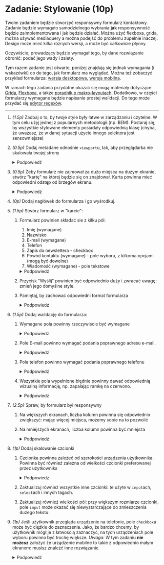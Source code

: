 # Zadanie: Stylowanie (10p)

Twoim zadaniem będzie stworzyć responsywny formularz kontaktowy. Zadanie będzie wymagało samodzielnego wybrania **jak** responsywność będzie zaimplementowana i jak będzie działać. Można użyć flexboxa, grida, można używać mediaquery a można podejść do problemu zupełnie inaczej. Design może mieć kilka różnych wersji, a może być całkowicie płynny.

Oczywiście, prowadzący będzie wymagał tego, by dane rozwiązanie obronić: podać jego wady i zalety.

Tym razem zadanie jest otwarte, poniżej znajdują się jednak wymagania (i wskazówki) co do tego, jak formularz ma wyglądać. Można też zobaczyć przykład formularza: [wersja desktopowa](./img/desktop.png), [wersja mobilna](./img/mobile.png).

W ramach tego zadania przydatne okazać się mogą materiały dotyczące [Grida](https://developer.mozilla.org/en-US/docs/Web/CSS/CSS_Grid_Layout), [Flexboxa](https://developer.mozilla.org/en-US/docs/Web/CSS/CSS_Flexible_Box_Layout/Basic_Concepts_of_Flexbox), a także [poradnik o makro-layoutach](https://web.dev/learn/design/macro-layouts/). Dodatkowo, w części formularzy wymagane będzie napisanie prostej walidacji. Do tego może przydać się [edytor regexów](https://regex101.com/).

---

1. *(1.5p)* Zadbaj o to, by twoje style były łatwe w zarządzaniu i czytelne. W tym celu użyj jednej z popularnych metodologii (np. BEM). Postaraj się, by wszystkie stylowane elementy posiadały odpowiednią klasę (chyba, że uważasz, że w danej sytuacji użycie innego selektora jest sensowniejsze)
1. *(0.5p)* Dodaj metadane odnośnie `viewport`u, tak, aby przeglądarka nie skalowała twojej strony

    <details>
      <summary>Podpowiedź</summary>

      > [Dokumentacja](https://developer.mozilla.org/en-US/docs/Web/HTML/Viewport_meta_tag)

    </details>


1. *(0.5p)* Żeby formularz nie zajmował za dużo miejsca na dużym ekranie, stwórz "kartę" na której będzie się on znajdował. Karta powinna mieć odpowiedni odstęp od brzegów ekranu.
    <details>
      <summary>Podpowiedź</summary>

      > Na poprzedniej liście podobną "kartę" robiliśmy z nagłówka: dodanie tła strony i białego "pudełka" z odpowiednim cieniem daje dobre efekty.
      >
      > Istnieje wiele sposobów wyśrodkowania tej "karty". Najpopularniejszym jest użycie `flexboxa`, jednak tym razem z uwagi na responsywność strony może okazać się nieidealny (patrz [stackoverflow](https://stackoverflow.com/a/33455342))

    </details>
1. *(0p)* Dodaj nagłówek do formularza i go wyśrodkuj.
1. *(1.5p)* Stwórz formularz w "karcie":
    1. Formularz powinien składać sie z kilku pól:
        1. Imię (wymagane)
        1. Nazwisko
        1. E-mail (wymagane)
        1. Telefon
        1. Zapis do newslettera - checkbox
        1. Powód kontaktu (wymagane) - pole wyboru, z kilkoma opcjami (mogą być dowolne)
        1. Wiadomość (wymagane) - pole tekstowe

        <details>
          <summary>Podpowiedź</summary>

          > Wszystkie pola poza dwoma ostatnimi są `input`ami. Pole wyboru to oczywiście `select`, a tekstowe: `textarea`. Przeczytaj dokumentację każdego z tych tagów i odpowiednio ich użyj.

        </details>
    1. Przycisk "Wyślij" powinien być odpowiednio duży i zwracać uwagę: zmień jego domyślne style.
    1. Pamiętaj, by zachować odpowiedni format formularza
        <details>
          <summary>Podpowiedź</summary>

          > Chodzi przede wszystkim o użycie `label` z odpowiednimi wartościami, ale również dodanie odpowiedniego typu do tagów `input`. Formularz oczywiście powinien znajdować się w odpowiednijm tagu, a naciśnięcie przycisku "wyślij" powinno wywoływać wysyłanie formularza

      </details>
1. *(1.5p)* Dodaj walidację do formularza:
    1. Wymagane pola powinny rzeczywiście być wymagane
        <details>
          <summary>Podpowiedź</summary>

          > Pewien atrybut tagu `input` (i innych) może się tutaj okazać bardzo pomocny.

        </details>
    1. Pole E-mail powinno wymagać podania poprawnego adresu e-mail.
        <details>
          <summary>Podpowiedź</summary>

          > Problem sprawdzenia, czy dany adres email jest poprawny, jest zaskakująco skomplikowany. Istnieją [skomplikowane wyrażenia regularne](http://www.ex-parrot.com/~pdw/Mail-RFC822-Address.html) rozwiązujące ten problem, jednak przepisywanie ich do HTML'a może okazać się nużące. Na potrzeby tego zadania możemy założyć, że poprawny adres email składa się z pewnego ciągu znaków, znaku "@", pewnego ciągu znaków, kropki i pewnego ciągu znaków. "Pewny ciąg znaków" jest celowo nieprecyzyjny: zdefiniuj go tak, by miało to jakiś sens. Celem zadania nie jest sprawdzić, czy potrafisz napisać skomplikowane wyrażenie regularne.
          >
          > Przydatny może okazać się atrybut `pattern`.

      </details>

    3. Pole telefon powinno wymagać podania poprawnego telefonu
        <details>
          <summary>Podpowiedź</summary>

          > Choć problem sprawdzenia numeru telefonu nie jest aż tak skomplikowany jak problem podania odpowiedniego adresu email, to nadal nie jest to łatwy problem. Telefony mogą mieć różny format i być zapisane w różnym formacie. Ponownie, to zadanie nie ma sprawdzać, czy umiesz pisać wyrażenia regularne. Możemey przyjąć, że wszystkie numery telefonów które nas interesują składają się z 9 cyfr (i tylko cyfr).
          >
          > Oprócz atrybutu `pattern` przydatny może okazać się inny atrybut, pozwalający na określenie długości napisu.

      </details>

    4. Wszystkie pola wypełnione błędnie powinny dawać odpowiednią wizualną informację, np. zapalając ramkę na czerwono.

        <details>
          <summary>Podpowiedź</summary>

          > Bardzo przydatna może okazać się pseudoklasa `:invalid`

        </details>

1. *(2.5p)* Spraw, by formularz był responsywny
    1. Na większych ekranach, liczba kolumn powinna się odpowiednio zwiększyć: mając więcej miejsca, możemy sobie na to pozwolić
    1. Na mniejszych ekranach, liczba kolumn powinna być mniejsza

        <details>
          <summary>Podpowiedź</summary>

          > Tak jak było powiedziane na wykładzie (oraz wyżej), jest wiele sposobów na osiągnięcie responsywności. Można spróbować użyć zaawansowanych funkcji `Grid`a, można też zostać przy `flexbox`ie i metodzie `wrap`. Sprawdź dostępne opcje i wybierz jedną z nich: tą która, według ciebie, najbardziej nadaje się do tego zadania.

        </details>
1. *(1p)* Dodaj skalowanie czcionki
    1. Czcionka powinna zależeć od szerokości urządzenia użytkownika. Powinna być również zależna od wielkości czcionki preferowanej przez użytkownika
        <details>
          <summary>Podpowiedź</summary>

          > Choć responsywna czcionka nie jest czymś standardowym, to w tym zadaniu chcemy przede wszystkim zapoznać się z możliwościami. Najbardziej standardowym sposobem by nadać czcionce wielkość zależną od wielkości urządzenia, jest użycie odpowiedniej jednostki (`vw`, `vh`, `vmin`, `vmax`: która jest tu najlepsza?) i nadanie czcionce głównej (tej z tagu `html`) odpowiedniej wielkości.
          >
          > By czcionka brała pod uwagę preferencje użytkownika, możemy użyć funkcji `calc` i dodać do czcionki jednostkę relatywną, np. `rem`.
          >
          > By czcionka zbyt bardzo się nie rozrosła, możemy użyć funkcji `clamp`.

        </details>
    1. Zaktualizuj również wszystkie inne czcionki: te użyte w `input`ach, `select`ach i innych tagach.
    1. Zaktualizuj również wielkości pól: przy większym rozmiarze czcionki, pole `input` może okazać się niewystarczające do zmieszczenia dużego tekstu
1. *(1p)* Jeśli użytkownik przegląda urządzenie na telefonie, pole `checkbox`a może być ciężkie do zaznaczenia. Jako, że bardzo chcemy, by użytkownik mógł je z łatwością zaznaczyć, na tych urządzeniach pole wyboru powinno być trochę większe. *Uwaga:* W tym zadaniu **nie możesz** założyć że urządzenie mobilne to takie z odpowiednio małym ekranem: musisz znaleźć inne rozwiązanie.
    <details>
      <summary>Podpowiedź</summary>

      > [To może sie przydać](https://developer.mozilla.org/en-US/docs/Web/CSS/@media/pointer)

    </details>

